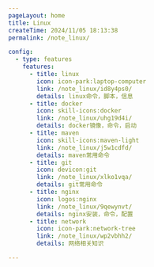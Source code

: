 ```yaml
---
pageLayout: home
title: Linux
createTime: 2024/11/05 18:13:38
permalink: /note_linux/

config:
  - type: features
    features:
      - title: linux
        icon: icon-park:laptop-computer
        link: /note_linux/id8y4ps0/
        details: linux命令，脚本，信息
      - title: docker
        icon: skill-icons:docker
        link: /note_linux/uhg19d4i/
        details: docker镜像，命令，启动
      - title: maven
        icon: skill-icons:maven-light
        link: /note_linux/j5w1cdfd/
        details: maven常用命令
      - title: git
        icon: devicon:git
        link: /note_linux/xlko1vqa/
        details: git常用命令
      - title: nginx
        icon: logos:nginx
        link: /note_linux/9qewynvt/
        details: nginx安装，命令，配置
      - title: network
        icon: icon-park:network-tree
        link: /note_linux/wp2vbhh2/
        details: 网络相关知识

---
```


